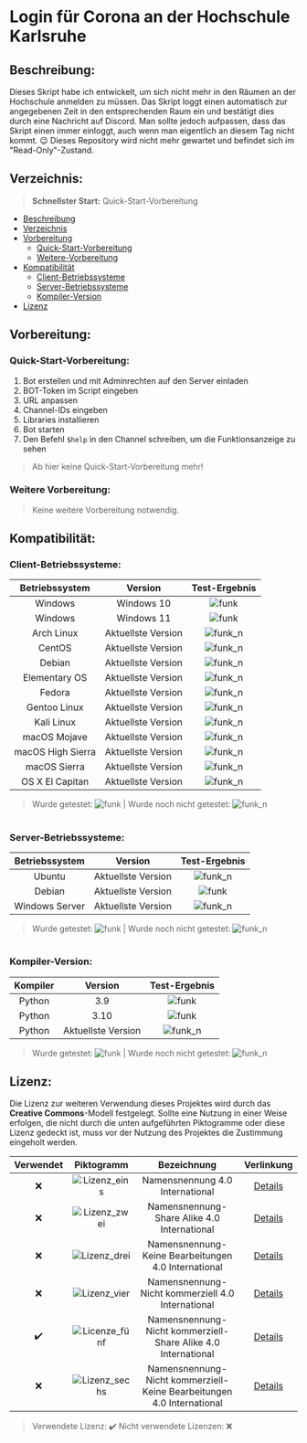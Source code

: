# Login für Corona an der Hochschule Karlsruhe

## Beschreibung:
Dieses Skript habe ich entwickelt, um sich nicht mehr in den Räumen an der Hochschule anmelden zu müssen. Das Skript loggt einen automatisch zur angegebenen Zeit in den entsprechenden Raum ein und bestätigt dies durch eine Nachricht auf Discord. Man sollte jedoch aufpassen, dass das Skript einen immer einloggt, auch wenn man eigentlich an diesem Tag nicht kommt. 😉
Dieses Repository wird nicht mehr gewartet und befindet sich im "Read-Only"-Zustand. 

## Verzeichnis:
> **Schnellster Start:** Quick-Start-Vorbereitung
* [Beschreibung](#Beschreibung)
* [Verzeichnis](#Verzeichnis)
* [Vorbereitung](#Vorbereitung)
  * [Quick-Start-Vorbereitung](#Quick-Start-Vorbereitung)
  * [Weitere-Vorbereitung](#Weitere-Vorbereitung)
* [Kompatibilität](#Kompatibilität)
  * [Client-Betriebssysteme](#Client-Betriebssysteme)
  * [Server-Betriebssysteme](#Server-Betriebssysteme)
  * [Kompiler-Version](#Kompiler-Version)
* [Lizenz](#Lizenz)

## Vorbereitung:

### Quick-Start-Vorbereitung:
1. Bot erstellen und mit Adminrechten auf den Server einladen
2. BOT-Token im Script eingeben
3. URL anpassen
4. Channel-IDs eingeben
5. Libraries installieren
6. Bot starten
7. Den Befehl `$help` in den Channel schreiben, um die Funktionsanzeige zu sehen

> Ab hier keine Quick-Start-Vorbereitung mehr!

### Weitere Vorbereitung:
> Keine weitere Vorbereitung notwendig.

## Kompatibilität:

### Client-Betriebssysteme:
| Betriebssystem | Version | Test-Ergebnis |
|:---:|:---:|:---:|
| Windows | Windows 10 | ![funk](https://img.shields.io/badge/checks-passing-green) |
| Windows | Windows 11 | ![funk](https://img.shields.io/badge/checks-passing-green) |
| Arch Linux | Aktuellste Version | ![funk_n](https://img.shields.io/badge/checks-not%20tested-red) |
| CentOS | Aktuellste Version | ![funk_n](https://img.shields.io/badge/checks-not%20tested-red) |
| Debian | Aktuellste Version | ![funk_n](https://img.shields.io/badge/checks-not%20tested-red) |
| Elementary OS | Aktuellste Version | ![funk_n](https://img.shields.io/badge/checks-not%20tested-red) |
| Fedora | Aktuellste Version | ![funk_n](https://img.shields.io/badge/checks-not%20tested-red) |
| Gentoo Linux | Aktuellste Version | ![funk_n](https://img.shields.io/badge/checks-not%20tested-red) |
| Kali Linux | Aktuellste Version | ![funk_n](https://img.shields.io/badge/checks-not%20tested-red) |
| macOS Mojave | Aktuellste Version | ![funk_n](https://img.shields.io/badge/checks-not%20tested-red) |
| macOS High Sierra | Aktuellste Version | ![funk_n](https://img.shields.io/badge/checks-not%20tested-red) |
| macOS Sierra | Aktuellste Version | ![funk_n](https://img.shields.io/badge/checks-not%20tested-red) |
| OS X El Capitan | Aktuellste Version | ![funk_n](https://img.shields.io/badge/checks-not%20tested-red) |

> Wurde getestet: ![funk](https://img.shields.io/badge/checks-passing-green) | Wurde noch nicht getestet: ![funk_n](https://img.shields.io/badge/checks-not%20tested-red)

#
### Server-Betriebssysteme:
| Betriebssystem | Version | Test-Ergebnis |
|:---:|:---:|:---:|
| Ubuntu | Aktuellste Version | ![funk_n](https://img.shields.io/badge/checks-not%20tested-red) |
| Debian | Aktuellste Version | ![funk](https://img.shields.io/badge/checks-passing-green) |
| Windows Server | Aktuellste Version | ![funk_n](https://img.shields.io/badge/checks-not%20tested-red) |

> Wurde getestet: ![funk](https://img.shields.io/badge/checks-passing-green) | Wurde noch nicht getestet: ![funk_n](https://img.shields.io/badge/checks-not%20tested-red)

#

### Kompiler-Version:
| Kompiler | Version | Test-Ergebnis |
|:---:|:---:|:---:|
| Python | 3.9 | ![funk](https://img.shields.io/badge/checks-not%20tested-red) |
| Python | 3.10 | ![funk](https://img.shields.io/badge/checks-passing-green) |
| Python | Aktuellste Version | ![funk_n](https://img.shields.io/badge/checks-not%20tested-red) |

> Wurde getestet: ![funk](https://img.shields.io/badge/checks-passing-green) | Wurde noch nicht getestet: ![funk_n](https://img.shields.io/badge/checks-not%20tested-red)

## Lizenz:

Die Lizenz zur weiteren Verwendung dieses Projektes wird durch das **Creative Commons**-Modell festgelegt. 
Sollte eine Nutzung in einer Weise erfolgen, die nicht durch die unten aufgeführten Piktogramme oder diese Lizenz gedeckt ist, muss vor der Nutzung des Projektes die Zustimmung eingeholt werden.

| Verwendet | Piktogramm | Bezeichnung | Verlinkung |
|:---:|:---:|:---:|:---:|
| :x: | ![Lizenz_eins](http://mirrors.creativecommons.org/presskit/buttons/88x31/png/by.png) | Namensnennung 4.0 International | [Details](https://creativecommons.org/licenses/by/4.0/legalcode.de) |
| :x: | ![Lizenz_zwei](http://mirrors.creativecommons.org/presskit/buttons/88x31/png/by-sa.png) | Namensnennung-Share Alike 4.0 International | [Details](https://creativecommons.org/licenses/by-sa/4.0/legalcode.de) |
| :x: | ![Lizenz_drei](http://mirrors.creativecommons.org/presskit/buttons/88x31/png/by-nd.png) | Namensnennung-Keine Bearbeitungen 4.0 International | [Details](https://creativecommons.org/licenses/by-nd/4.0/legalcode.de) |
| :x: | ![Lizenz_vier](http://mirrors.creativecommons.org/presskit/buttons/88x31/png/by-nc.eu.png) | Namensnennung-Nicht kommerziell 4.0 International | [Details](https://creativecommons.org/licenses/by-nc/4.0/legalcode.de) |
| :heavy_check_mark: | ![Licenze_fünf](http://mirrors.creativecommons.org/presskit/buttons/88x31/png/by-nc-sa.eu.png) | Namensnennung-Nicht kommerziell-Share Alike 4.0 International | [Details](https://creativecommons.org/licenses/by-nc-sa/4.0/legalcode.de) |
| :x: | ![Lizenz_sechs](http://mirrors.creativecommons.org/presskit/buttons/88x31/png/by-nc-nd.eu.png) | Namensnennung-Nicht kommerziell-Keine Bearbeitungen 4.0 International | [Details](https://creativecommons.org/licenses/by-nc-nd/4.0/legalcode.de) |

> Verwendete Lizenz: :heavy_check_mark: Nicht verwendete Lizenzen: :x:
